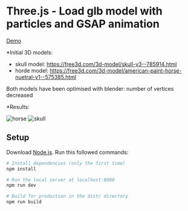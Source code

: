 # Three.js - Load glb model with particles and GSAP animation 

[Demo](https://threejs-glb-particles-animation.netlify.app/)

*Initial 3D models:
- skull model: https://free3d.com/3d-model/skull-v3--785914.html
- horde model: https://free3d.com/3d-model/american-paint-horse-nuetral-v1--575385.html

Both models have been optimised with blender: number of vertices decreased

*Results:

![horse](https://user-images.githubusercontent.com/4311684/127777624-27de010f-00a9-4aa3-8199-eff584555dd8.png)
![skull](https://user-images.githubusercontent.com/4311684/127777616-a5f57814-9991-4ccd-8e6e-3ff2ce35c0a2.png)

## Setup

Download [Node.js](https://nodejs.org/en/download/).
Run this followed commands:

```bash
# Install dependencies (only the first time)
npm install

# Run the local server at localhost:8080
npm run dev

# Build for production in the dist/ directory
npm run build
```
